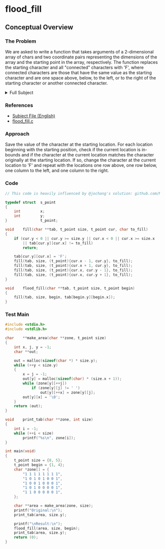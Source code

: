 # flood_fill

## Conceptual Overview
### The Problem
We are asked to write a function that takes arguments of a 2-dimensional array of chars and two coordinate pairs representing the dimensions of the array and the starting point in the array, respectively. The function replaces the starting character and all "connected" characters with 'F', where connected characters are those that have the same value as the starting character and are one space above, below, to the left, or to the right of the starting character or another connected character.

<details>
	<summary>Full Subject</summary>

```
	Assignment name  : flood_fill
	Expected files   : *.c, *.h
	Allowed functions: -
	--------------------------------------------------------------------------------

	Write a function that takes a char ** as a 2-dimensional array of char, a 
	t_point as the dimensions of this array and a t_point as the starting point.

	Starting from the given 'begin' t_point, this function fills an entire zone 
	by replacing characters inside with the character 'F'. A zone is an group of 
	the same character delimitated horizontally and vertically by other characters
	or the array boundry.

	The flood_fill function won't fill diagonally.

	The flood_fill function will be prototyped like this:
	  void  flood_fill(char **tab, t_point size, t_point begin);

	The t_point structure is prototyped like this:

	  typedef struct  s_point
	  {
	    int           x;
	    int           y;
	  }               t_point;

	Example:

	$> cat test_main.c
	#include "test_functions.h"
	#include "flood_fill.h"

	int main(void)
	{
		char **area;
		t_point size = {8, 5};
		t_point begin = {2, 2};
		char *zone[] = {
			"1 1 1 1 1 1 1 1",
			"1 0 0 0 1 0 0 1",
			"1 0 0 1 0 0 0 1",
			"1 0 1 1 0 0 0 1",
			"1 1 1 0 0 0 0 1",
		}

		area = make_area(zone);
		print_tab(area);
		flood_fill(area, size, begin);
		putc('\n');
		print_tab(area);
		return (0);
	}

	$> gcc flood_fill.c test_main.c test_functions.c -o flood_fill; ./flood_fill
	1 1 1 1 1 1 1 1
	1 0 0 0 1 0 0 1
	1 0 0 1 0 0 0 1
	1 0 1 0 0 0 0 1
	1 1 0 0 0 0 0 0

	1 1 1 1 1 1 1 1
	1 F F F 1 0 0 1
	1 F F 1 0 0 0 1
	1 F 1 0 0 0 0 1
	1 1 0 0 0 0 0 0
	$> 
```
</details>

### References
* [Subject File (English)](subject.en.txt)
* [flood_fill.c](flood_fill.c)

### Approach

Save the value of the character at the starting location. For each location beginning with the starting position, check if the current location is in-bounds and if the character at the current location matches the character originally at the starting location. If so, change the character at the current location to 'F' and repeat with the locations one row above, one row below, one column to the left, and one column to the right.

### Code
```C
// This code is heavily influenced by @jochang's solution: github.com/MagicHatJo

typedef struct	s_point
{
	int			x;
	int			y;
}				t_point;

void	fill(char **tab, t_point size, t_point cur, char to_fill)
{
	if (cur.y < 0 || cur.y >= size.y || cur.x < 0 || cur.x >= size.x
		|| tab[cur.y][cur.x] != to_fill)
		return;

	tab[cur.y][cur.x] = 'F';
	fill(tab, size, (t_point){cur.x - 1, cur.y}, to_fill);
	fill(tab, size, (t_point){cur.x + 1, cur.y}, to_fill);
	fill(tab, size, (t_point){cur.x, cur.y - 1}, to_fill);
	fill(tab, size, (t_point){cur.x, cur.y + 1}, to_fill);
}

void	flood_fill(char **tab, t_point size, t_point begin)
{
	fill(tab, size, begin, tab[begin.y][begin.x]);
}
```

### Test Main
```C
#include <stdio.h>
#include <stdlib.h>

char	**make_area(char **zone, t_point size)
{
	int x, j, y = -1;
	char **out;

	out = malloc(sizeof(char *) * size.y);
	while (++y < size.y)
	{
		x = j = -1;
		out[y] = malloc(sizeof(char) * (size.x + 1));
		while (zone[y][++j])
			if (zone[y][j] != ' ')
				out[y][++x] = zone[y][j];
		out[y][x] = '\0';
	}
	return (out);
}

void	print_tab(char **zone, int size)
{
	int i = -1;
	while (++i < size)
		printf("%s\n", zone[i]);
}

int main(void)
{
	t_point size = {8, 5};
	t_point begin = {1, 4};
	char *zone[] = {
		"1 1 1 1 1 1 1 1",
		"1 0 1 0 1 0 0 1",
		"1 0 0 1 0 0 0 1",
		"1 0 1 0 0 0 0 1",
		"1 1 0 0 0 0 0 1",
	};

	char **area = make_area(zone, size);
	printf("Original:\n");
	print_tab(area, size.y);

	printf("\nResult:\n");
	flood_fill(area, size, begin);
	print_tab(area, size.y);
	return (0);
}
```